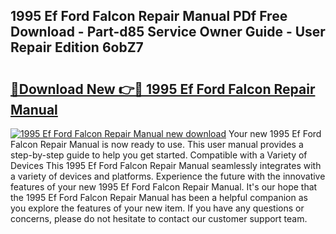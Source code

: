 ## 1995 Ef Ford Falcon Repair Manual PDf Free Download - Part-d85 Service Owner Guide - User Repair Edition 6obZ7

# <h2><a href="http://bc4782.oget.top/?id=1995+Ef+Ford+Falcon+Repair+Manual">🔗Download New 👉🔴 1995 Ef Ford Falcon Repair Manual</a></h2>

[![1995 Ef Ford Falcon Repair Manual new download](https://i.imgur.com/5g1atiW.png)](http://bc4782.oget.top/?id=1995+Ef+Ford+Falcon+Repair+Manual)
Your new 1995 Ef Ford Falcon Repair Manual is now ready to use. This user manual provides a step-by-step guide to help you get started. Compatible with a Variety of Devices This 1995 Ef Ford Falcon Repair Manual seamlessly integrates with a variety of devices and platforms. Experience the future with the innovative features of your new 1995 Ef Ford Falcon Repair Manual. It's our hope that the 1995 Ef Ford Falcon Repair Manual has been a helpful companion as you explore the features of your new item. If you have any questions or concerns, please do not hesitate to contact our customer support team.
